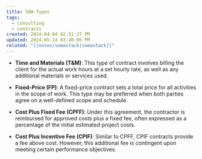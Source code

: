 ```yaml
---
title: SOW Types
tags:
  - consulting
  - contracts
created: 2024-04-04 02:51:27 PM
updated: 2024-05-14 03:40:05 PM
related: "[[notes/somastack|somastack]]"
---
```

- **Time and Materials (T&M)**: This type of contract involves billing the client for the actual work hours at a set hourly rate, as well as any additional materials or services used.
    
- **Fixed-Price (FP)**: A fixed-price contract sets a total price for all activities in the scope of work. This type may be preferred when both parties agree on a well-defined scope and schedule.
    
- **Cost Plus Fixed Fee (CPFF)**: Under this agreement, the contractor is reimbursed for approved costs plus a fixed fee, often expressed as a percentage of the initial estimated project costs.
    
- **Cost Plus Incentive Fee (CPIF)**: Similar to CPFF, CPIF contracts provide a fee above cost. However, this additional fee is contingent upon meeting certain performance objectives.

